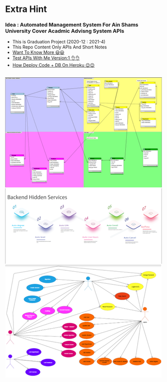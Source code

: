 # Extra Hint
<h3>Idea : Automated Management System For Ain Shams University 
Cover Acadmic Advisng System APIs </h3>
<ul>
  <li> This is Graduation Project (2020-12 : 2021-4) </li>
  <li> This Repo Content Only APIs And Short Notes </li>
  <li> <a href="https://youtu.be/McPuOl9ws1E">Want To Know More 😃😃 </a>  </li>
  <li> <a href="https://youtu.be/tpVaxPpGyqU">Test APIs With Me Version:1 👌👌 </a>  </li>
  <li> <a href="https://youtu.be/gUt5nsBZjNo">How Deploy Code + DB On Heroku 😉😉 </a>  </li>

</ul>
<br>
<img src="img1.png">
<img src="img2.png">
<img src="img3.png">

